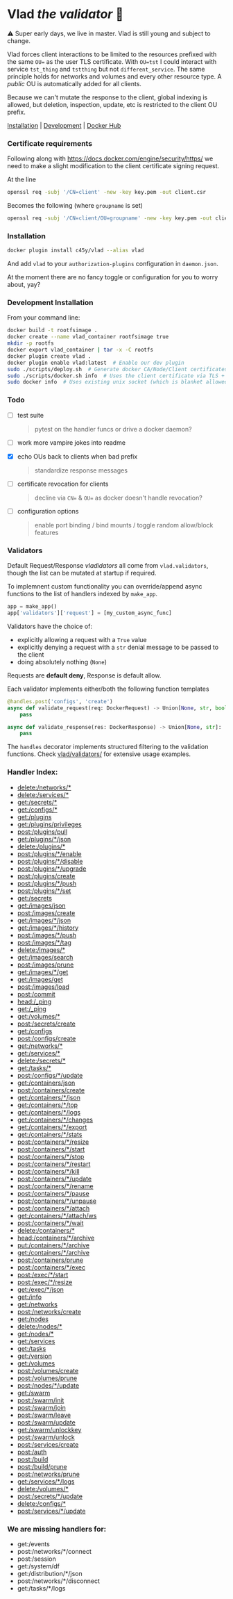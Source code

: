 # Vlad *the validator* 🧛

:warning: Super early days, we live in master. Vlad is still young and subject to change.

Vlad forces client interactions to be limited to the resources prefixed with the same `OU=` as the user TLS certificate. With `OU=tst` I could interact with service `tst_thing` and `tstthing` but not `different_service`. The same principle holds for networks and volumes and every other resource type. A *public* OU is automatically added for all clients.

Because we can't mutate the response to the client, global indexing is allowed, but deletion, inspection, update, etc is restricted to the client OU prefix.

[Installation](#installation) | [Development](#development-installation) | [Docker Hub](https://hub.docker.com/r/c45y/vlad)


### Certificate requirements

Following along with <https://docs.docker.com/engine/security/https/> we need to make a slight modification to the client certificate signing request.

At the line
```bash
openssl req -subj '/CN=client' -new -key key.pem -out client.csr
```

Becomes the following (where `groupname` is set)

```bash
openssl req -subj '/CN=client/OU=groupname' -new -key key.pem -out client.csr
```

### Installation

```bash
docker plugin install c45y/vlad --alias vlad
```

And add `vlad` to your `authorization-plugins` configuration in `daemon.json`.

At the moment there are no fancy toggle or configuration for you to worry about, yay?


### Development Installation

From your command line:

```bash
docker build -t rootfsimage .
docker create --name vlad_container rootfsimage true
mkdir -p rootfs
docker export vlad_container | tar -x -C rootfs
docker plugin create vlad .
docker plugin enable vlad:latest  # Enable our dev plugin
sudo ./scripts/deploy.sh  # Generate docker CA/Node/Client certificates and deploy daemon.json
sudo ./scripts/docker.sh info  # Uses the client certificate via TLS + vlad authz
sudo docker info  # Uses existing unix socket (which is blanket allowed by vlad)
```


### Todo

- [ ] test suite
    > pytest on the handler funcs or drive a docker daemon?
- [ ] work more vampire jokes into readme
- [x] echo OUs back to clients when bad prefix
    > standardize response messages
- [ ] certificate revocation for clients
    > decline via `CN=` & `OU=` as docker doesn't handle revocation?
- [ ] configuration options
    > enable port binding / bind mounts / toggle random allow/block features


### Validators

Default Request/Response *vladidators* all come from `vlad.validators`, though the list can be mutated at startup if required.

To implemnent custom functionality you can override/append async functions to the list of handlers indexed by `make_app`.

```python
app = make_app()
app['validators']['request'] = [my_custom_async_func]
```

Validators have the choice of:

- explicitly allowing a request with a `True` value
- explicitly denying a request with a `str` denial message to be passed to the client
- doing absolutely nothing (`None`)

Requests are **default deny**, Response is default allow.

Each validator implements either/both the following function templates
```python
@handles.post('configs', 'create')
async def validate_request(req: DockerRequest) -> Union[None, str, bool]:
    pass

async def validate_response(res: DockerResponse) -> Union[None, str]:
    pass
```

The `handles` decorator implements structured filtering to the validation functions. Check [vlad/validators/](vlad/validators/) for extensive usage examples.


### Handler Index:

- [delete:/networks/*](vlad/validators/networks_OU_delete.py)
- [delete:/services/*](vlad/validators/services_OU_delete.py)
- [get:/secrets/*](vlad/validators/secrets_OU_get.py)
- [get:/configs/*](vlad/validators/configs_OU_get.py)
- [get:/plugins](vlad/validators/plugins.py)
- [get:/plugins/privileges](vlad/validators/plugins.py)
- [post:/plugins/pull](vlad/validators/plugins.py)
- [get:/plugins/*/json](vlad/validators/plugins.py)
- [delete:/plugins/*](vlad/validators/plugins.py)
- [post:/plugins/*/enable](vlad/validators/plugins.py)
- [post:/plugins/*/disable](vlad/validators/plugins.py)
- [post:/plugins/*/upgrade](vlad/validators/plugins.py)
- [post:/plugins/create](vlad/validators/plugins.py)
- [post:/plugins/*/push](vlad/validators/plugins.py)
- [post:/plugins/*/set](vlad/validators/plugins.py)
- [get:/secrets](vlad/validators/secrets.py)
- [get:/images/json](vlad/validators/images.py)
- [post:/images/create](vlad/validators/images.py)
- [get:/images/*/json](vlad/validators/images.py)
- [get:/images/*/history](vlad/validators/images.py)
- [post:/images/*/push](vlad/validators/images.py)
- [post:/images/*/tag](vlad/validators/images.py)
- [delete:/images/*](vlad/validators/images.py)
- [get:/images/search](vlad/validators/images.py)
- [post:/images/prune](vlad/validators/images.py)
- [get:/images/*/get](vlad/validators/images.py)
- [get:/images/get](vlad/validators/images.py)
- [post:/images/load](vlad/validators/images.py)
- [post:/commit](vlad/validators/commit.py)
- [head:/_ping](vlad/validators/ping.py)
- [get:/_ping](vlad/validators/ping.py)
- [get:/volumes/*](vlad/validators/volumes_OU_get.py)
- [post:/secrets/create](vlad/validators/secrets_create.py)
- [get:/configs](vlad/validators/configs.py)
- [post:/configs/create](vlad/validators/configs_create.py)
- [get:/networks/*](vlad/validators/networks_OU_get.py)
- [get:/services/*](vlad/validators/services_OU_get.py)
- [delete:/secrets/*](vlad/validators/secrets_OU_delete.py)
- [get:/tasks/*](vlad/validators/tasks_get.py)
- [post:/configs/*/update](vlad/validators/configs_OU_update.py)
- [get:/containers/json](vlad/validators/containers.py)
- [post:/containers/create](vlad/validators/containers.py)
- [get:/containers/*/json](vlad/validators/containers.py)
- [get:/containers/*/top](vlad/validators/containers.py)
- [get:/containers/*/logs](vlad/validators/containers.py)
- [get:/containers/*/changes](vlad/validators/containers.py)
- [get:/containers/*/export](vlad/validators/containers.py)
- [get:/containers/*/stats](vlad/validators/containers.py)
- [post:/containers/*/resize](vlad/validators/containers.py)
- [post:/containers/*/start](vlad/validators/containers.py)
- [post:/containers/*/stop](vlad/validators/containers.py)
- [post:/containers/*/restart](vlad/validators/containers.py)
- [post:/containers/*/kill](vlad/validators/containers.py)
- [post:/containers/*/update](vlad/validators/containers.py)
- [post:/containers/*/rename](vlad/validators/containers.py)
- [post:/containers/*/pause](vlad/validators/containers.py)
- [post:/containers/*/unpause](vlad/validators/containers.py)
- [post:/containers/*/attach](vlad/validators/containers.py)
- [get:/containers/*/attach/ws](vlad/validators/containers.py)
- [post:/containers/*/wait](vlad/validators/containers.py)
- [delete:/containers/*](vlad/validators/containers.py)
- [head:/containers/*/archive](vlad/validators/containers.py)
- [put:/containers/*/archive](vlad/validators/containers.py)
- [get:/containers/*/archive](vlad/validators/containers.py)
- [post:/containers/prune](vlad/validators/containers.py)
- [post:/containers/*/exec](vlad/validators/containers.py)
- [post:/exec/*/start](vlad/validators/exec.py)
- [post:/exec/*/resize](vlad/validators/exec.py)
- [get:/exec/*/json](vlad/validators/exec.py)
- [get:/info](vlad/validators/info.py)
- [get:/networks](vlad/validators/networks.py)
- [post:/networks/create](vlad/validators/networks_create.py)
- [get:/nodes](vlad/validators/nodes.py)
- [delete:/nodes/*](vlad/validators/nodes_delete.py)
- [get:/nodes/*](vlad/validators/nodes_get.py)
- [get:/services](vlad/validators/services.py)
- [get:/tasks](vlad/validators/tasks.py)
- [get:/version](vlad/validators/version.py)
- [get:/volumes](vlad/validators/volumes.py)
- [post:/volumes/create](vlad/validators/volumes_create.py)
- [post:/volumes/prune](vlad/validators/volumes_prune.py)
- [post:/nodes/*/update](vlad/validators/nodes_update.py)
- [get:/swarm](vlad/validators/swarm.py)
- [post:/swarm/init](vlad/validators/swarm.py)
- [post:/swarm/join](vlad/validators/swarm.py)
- [post:/swarm/leave](vlad/validators/swarm.py)
- [post:/swarm/update](vlad/validators/swarm.py)
- [get:/swarm/unlockkey](vlad/validators/swarm.py)
- [post:/swarm/unlock](vlad/validators/swarm.py)
- [post:/services/create](vlad/validators/services_create.py)
- [post:/auth](vlad/validators/auth.py)
- [post:/build](vlad/validators/build.py)
- [post:/build/prune](vlad/validators/build.py)
- [post:/networks/prune](vlad/validators/networks_prune.py)
- [get:/services/*/logs](vlad/validators/services_OU_logs.py)
- [delete:/volumes/*](vlad/validators/volumes_OU_delete.py)
- [post:/secrets/*/update](vlad/validators/secrets_OU_update.py)
- [delete:/configs/*](vlad/validators/configs_OU_delete.py)
- [post:/services/*/update](vlad/validators/services_OU_update.py)

### We are missing handlers for:

 - get:/events
 - post:/networks/*/connect
 - post:/session
 - get:/system/df
 - get:/distribution/*/json
 - post:/networks/*/disconnect
 - get:/tasks/*/logs
